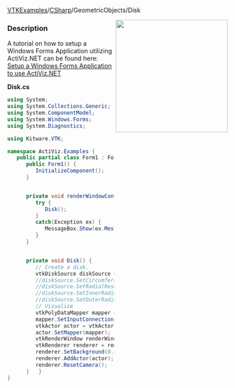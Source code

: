 [VTKExamples](/home/)/[CSharp](/CSharp)/GeometricObjects/Disk

<img align="right" src="https://github.com/lorensen/VTKExamples/blob/gh-pages/Testing/Baseline/GeometricObjects/TestDisk.png?raw=true" width="256" />

### Description
A tutorial on how to setup a Windows Forms Application utilizing ActiViz.NET can be found here: [Setup a Windows Forms Application to use ActiViz.NET](http://www.vtk.org/Wiki/VTK/CSharp/ActiViz.NET)

**Disk.cs**
```csharp
using System;
using System.Collections.Generic;
using System.ComponentModel;
using System.Windows.Forms;
using System.Diagnostics;

using Kitware.VTK;

namespace ActiViz.Examples {
   public partial class Form1 : Form {
      public Form1() {
         InitializeComponent();
      }


      private void renderWindowControl1_Load(object sender, EventArgs e) {
         try {
            Disk();
         }
         catch(Exception ex) {
            MessageBox.Show(ex.Message, "Exception", MessageBoxButtons.OK);
         }
      }


      private void Disk() {
         // Create a disk.  
         vtkDiskSource diskSource = vtkDiskSource.New();
         //diskSource.SetCircumferentialResolution(16);
         //diskSource.SetRadialResolution(16);
         //diskSource.SetInnerRadius(0.25);
         //diskSource.SetOuterRadius(1.25);
         // Visualize
         vtkPolyDataMapper mapper = vtkPolyDataMapper.New();
         mapper.SetInputConnection(diskSource.GetOutputPort());
         vtkActor actor = vtkActor.New();
         actor.SetMapper(mapper);
         vtkRenderWindow renderWindow = renderWindowControl1.RenderWindow;
         vtkRenderer renderer = renderWindow.GetRenderers().GetFirstRenderer();
         renderer.SetBackground(0.2, 0.3, 0.4);
         renderer.AddActor(actor);
         renderer.ResetCamera();
      }   }
}
```

